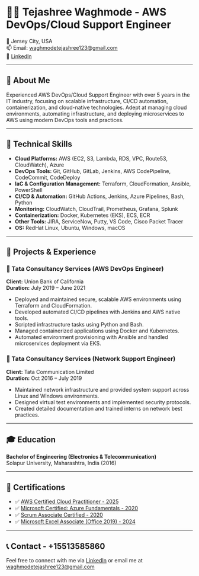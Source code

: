 # 👩‍💻 Tejashree Waghmode - AWS DevOps/Cloud Support Engineer

📍 Jersey City, USA  
📫 Email: [waghmodetejashree123@gmail.com](mailto:waghmodetejashree123@gmail.com)  
🔗 [LinkedIn](https://www.linkedin.com/in/tejashreewaghmode1/)  


---

## 🚀 About Me

Experienced AWS DevOps/Cloud Support Engineer with over 5 years in the IT industry, focusing on scalable infrastructure, CI/CD automation, containerization, and cloud-native technologies. Adept at managing cloud environments, automating infrastructure, and deploying microservices to AWS using modern DevOps tools and practices.

---

## 🔧 Technical Skills

- **Cloud Platforms:** AWS (EC2, S3, Lambda, RDS, VPC, Route53, CloudWatch), Azure  
- **DevOps Tools:** Git, GitHub, GitLab, Jenkins, AWS CodePipeline, CodeCommit, CodeDeploy  
- **IaC & Configuration Management:** Terraform, CloudFormation, Ansible, PowerShell  
- **CI/CD & Automation:** GitHub Actions, Jenkins, Azure Pipelines, Bash, Python  
- **Monitoring:** CloudWatch, CloudTrail, Prometheus, Grafana, Splunk  
- **Containerization:** Docker, Kubernetes (EKS), ECS, ECR  
- **Other Tools:** JIRA, ServiceNow, Putty, VS Code, Cisco Packet Tracer  
- **OS:** RedHat Linux, Ubuntu, Windows, macOS  

---

## 🧪 Projects & Experience

### 🔹 Tata Consultancy Services (AWS DevOps Engineer)  
**Client:** Union Bank of California  
**Duration:** July 2019 – June 2021  
- Deployed and maintained secure, scalable AWS environments using Terraform and CloudFormation.  
- Developed automated CI/CD pipelines with Jenkins and AWS native tools.  
- Scripted infrastructure tasks using Python and Bash.  
- Managed containerized applications using Docker and Kubernetes.  
- Automated environment provisioning with Ansible and handled microservices deployment via EKS.

### 🔹 Tata Consultancy Services (Network Support Engineer)  
**Client:** Tata Communication Limited  
**Duration:** Oct 2016 – July 2019  
- Maintained network infrastructure and provided system support across Linux and Windows environments.  
- Designed virtual test environments and implemented security protocols.  
- Created detailed documentation and trained interns on network best practices.

---

## 🎓 Education

**Bachelor of Engineering (Electronics & Telecommunication)**  
Solapur University, Maharashtra, India (2016)

---

## 🏅 Certifications

- ✅ [AWS Certified Cloud Practitioner - 2025](https://www.credly.com/badges/ac49b198-8cfd-45dd-867e-6a4cf03f3004/linked_in?t=sps8dp)  
- ✅ [Microsoft Certified: Azure Fundamentals - 2020](https://www.credly.com/badges/188fc71e-0d7e-4843-99ca-58b9026b857a?source=linked_in_profile)  
- ✅ [Scrum Associate Certified - 2020](https://www.scrum-institute.org/badges/46309083362109)  
- ✅ [Microsoft Excel Associate (Office 2019) - 2024](https://www.credly.com/badges/75d17d07-c910-4f47-89d5-54dc86b01ca9/linked_in_profile)



---

## 📞 Contact - +15513585860

Feel free to connect with me via [LinkedIn](https://www.linkedin.com/in/tejashreewaghmode1/) or email me at [waghmodetejashree123@gmail.com](mailto:waghmodetejashree123@gmail.com)


